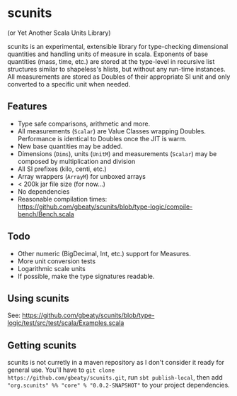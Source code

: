# scunits

(or Yet Another Scala Units Library)

scunits is an experimental, extensible library for type-checking dimensional quantities and handling units of measure in scala. Exponents of base quantities (mass, time, etc.) are stored at the type-level in recursive list structures similar to shapeless's hlists, but without any run-time instances. All measurements are stored as Doubles of their appropriate SI unit and only converted to a specific unit when needed.

## Features
- Type safe comparisons, arithmetic and more.
- All measurements (`Scalar`) are Value Classes wrapping Doubles. Performance is identical to Doubles once the JIT is warm.
- New base quantities may be added.
- Dimensions (`Dims`), units (`UnitM`) and measurements (`Scalar`) may be composed by multiplication and division
- All SI prefixes (kilo, centi, etc.)
- Array wrappers (`ArrayM`) for unboxed arrays
- < 200k jar file size (for now...)
- No dependencies
- Reasonable compilation times: https://github.com/gbeaty/scunits/blob/type-logic/compile-bench/Bench.scala

## Todo
- Other numeric (BigDecimal, Int, etc.) support for Measures.
- More unit conversion tests
- Logarithmic scale units
- If possible, make the type signatures readable.

## Using scunits
See: https://github.com/gbeaty/scunits/blob/type-logic/test/src/test/scala/Examples.scala

## Getting scunits
scunits is not curretly in a maven repository as I don't consider it ready for general use. You'll have to `git clone https://github.com/gbeaty/scunits.git`, run `sbt publish-local`, then add `"org.scunits" %% "core" % "0.0.2-SNAPSHOT"` to your project dependencies.